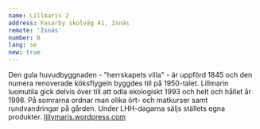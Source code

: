 ```yaml
---
name: Lillmaris 2
address: Fasarby skolväg 41, Isnäs
remote: 'Isnäs'
number: B
lang: se
new: true
---
```

Den gula huvudbyggnaden - "herrskapets villa" - är uppförd 1845 och den numera renoverade köksflygeln byggdes till på 1950-talet. Lillmarin luomutila gick delvis över till att odla ekologiskt 1993 och helt och hållet år 1998. På somrarna ordnar man olika ört- och matkurser samt rundvandringar på gården. Under LHH-dagarna säljs ställets egna produkter.
[lillymaris.wordpress.com](https://lillymaris.wordpress.com)
